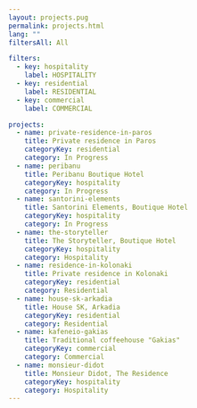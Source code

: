 ```yaml
---
layout: projects.pug
permalink: projects.html
lang: ""
filtersAll: All

filters:
  - key: hospitality
    label: HOSPITALITY
  - key: residential
    label: RESIDENTIAL
  - key: commercial
    label: COMMERCIAL

projects:
  - name: private-residence-in-paros
    title: Private residence in Paros
    categoryKey: residential
    category: In Progress
  - name: peribanu
    title: Peribanu Boutique Hotel
    categoryKey: hospitality
    category: In Progress
  - name: santorini-elements
    title: Santorini Elements, Boutique Hotel
    categoryKey: hospitality
    category: In Progress
  - name: the-storyteller
    title: The Storyteller, Boutique Hotel
    categoryKey: hospitality
    category: Hospitality
  - name: residence-in-kolonaki
    title: Private residence in Kolonaki
    categoryKey: residential
    category: Residential
  - name: house-sk-arkadia
    title: House SK, Arkadia
    categoryKey: residential
    category: Residential
  - name: kafeneio-gakias
    title: Traditional coffeehouse "Gakias"
    categoryKey: commercial
    category: Commercial
  - name: monsieur-didot
    title: Monsieur Didot, The Residence
    categoryKey: hospitality
    category: Hospitality
---
```


